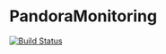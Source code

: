 # PandoraMonitoring
[![Build Status](https://travis-ci.org/pandorapfa/PandoraMonitoring.svg?branch=master)](https://travis-ci.org/pandorapfa/PandoraMonitoring)
